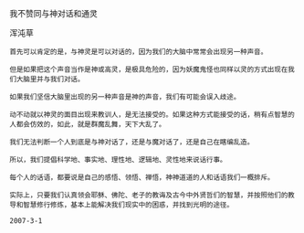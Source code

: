 我不赞同与神对话和通灵

浑沌草


    首先可以肯定的是，与神灵是可以对话的，因为我们的大脑中常常会出现另一种声音。

    但是如果把这个声音当作是神或高灵，是极具危险的，因为妖魔鬼怪也同样以灵的方式出现在我们大脑里并与我们对话。

    如果我们坚信大脑里出现的另一种声音是神的声音，我们有可能会误入歧途。

    动不动就以神灵的面目出现来教训人，是无法接受的。如果这种方式能接受的话，稍有点智慧的人都会仿效的，如此，就是群魔乱舞，天下大乱了。

    我们无法判断一个人到底是与神对话了，还是与魔对话了，还是自己在瞎编乱造。

    所以，我们提倡科学地、事实地、理性地、逻辑地、灵性地来说话行事。

    每个人的话语，都要说是自己的感悟、领悟、禅悟，神神道道的人和话语我们一概排斥。

    实际上，只要我们认真领会耶稣、佛陀、老子的教诲及古今中外贤哲们的智慧，并按照他们的教导和智慧修行修炼，基本上能解决我们现实中的困惑，并找到光明的途径。

    2007-3-1



